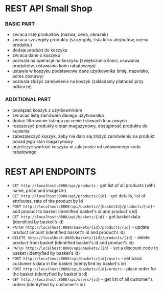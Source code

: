 # REST API Small Shop


### BASIC PART

- zwraca listę produktów (nazwa, cena, obrazek) 
- zwraca szczegóły produktu (szczegóły, lista kilku atrybutów, ocena produktu) 
- dodaje produkt do koszyka 
- zwraca dane o koszyku 
- pozwala na operacje na koszyku (zwiększania ilości, usuwania produktów, ustawiania kodu rabatowego) 
- ustawia w koszyku podstawowe dane użytkownika (imię, nazwisko, adres dostawy) 
- pozwala złożyć zamówienie na koszyk (zakładamy płatność przy odbiorze) 


### ADDITIONAL PART

- powiązać koszyk z użytkownikiem 
- zwracać listę zamówień danego użytkownika 
- dodać filtrowanie listingu po cenie i słowach kluczowych
- rozszerzyć produkty o stan magazynowy, dostępność produktu do kupienia
- zabezpieczyć koszyk, żeby nie dało się złożyć zamówienia na produkt ponad jego stan magazynowy
- przeliczyć wartość koszyka w zależności od ustawionego kodu rabatowego

# REST API ENDPOINTS

* `GET http://localhost:8080/api/products` - get list of all products (with name, price and imageUrl)
* `GET http://localhost:8080/api/products/{id}` - get details, list of attributes, rate of the product by id
* `POST http://localhost:8080/api/baskets//{basketId}/products/{id}`- add product to basket (identified basket's id and product's id)
* `GET http://localhost:8080/api/baskets/{id}` - get basket data (identified by basket's id) 
* `PATCH http://localhost:8080/baskets/{id}/products/{id}` - update product amount (identified basket's id and product's id)
* `DELETE http://localhost:8080/baskets/{id}/products/{id}` - delete product from basket (identified basket's id and product's id)
* `PATCH http://localhost:8080/api/baskets/{id}` - set a discount code to basket (identyfied by basket's id)
* `POST http://localhost:8080/api/baskets/{id}/users` - set basic customer's data in the basket (identyfied by basket's id)
* `POST http://localhost:8080/api/baskets/{id}/orders` - place order for the basket (identyfied by basket's id)
* `GET http://localhost:8080/api/users/{id}` - get list of all customer's orders (identyfied by customer's id)




